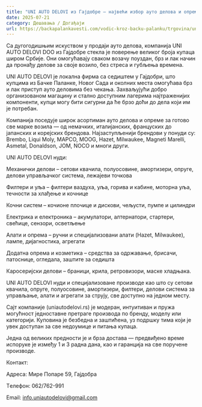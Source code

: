```yaml
---
title: "UNI AUTO DELOVI из Гајдобре – највећи избор ауто делова и опреме"
date: 2025-07-21
category: Дешавања / Догађаји
url: https://backapalankavesti.com/vodic-kroz-backu-palanku/trgovina/uni-auto-delovi-iz-gajdobre-najveci-izbor-auto-delova-i-opreme/
---
```


Са дугогодишњим искуством у продаји ауто делова, компанија UNI AUTO DELOVI DOO из Гајдобре стекла је поверење великог броја купаца широм Србије. Они омогућавају сваком возачу поуздан, брз и лак начин да пронађу делове за своје возило, без стреса и губљења времена.

UNI AUTO DELOVI је локална фирма са седиштем у Гајдобри, што купцима из Бачке Паланке, Новог Сада и околних места омогућава брз и лак приступ ауто деловима без чекања. Захваљујући добро организованом магацину и стално доступним лагерима најтраженијих компоненти, купци могу бити сигурни да ће брзо доћи до дела који им је потребан.

Компанија поседује широк асортиман ауто делова и опреме за готово све марке возила — од немачких, италијанских, француских до јапанских и корејских брендова. Најзаступљенији брендови у понуди су: Brembo, Liqui Moly, MAPCO, MOOG, Hazet, Milwaukee, Magneti Marelli, Asmetal, Donaldson, JOM, NOCO и многи други.

UNI AUTO DELOVI нуди:

Механички делови – сетови квачила, полуосовине, амортизери, опруге, делови управљачког система, лежајеви точкова

Филтери и уља – филтери ваздуха, уља, горива и кабине, моторна уља, течности за хлађење и кочнице

Кочни систем – кочионе плочице и дискови, чељусти, пумпе и цилиндри

Електрика и електроника – акумулатори, алтернатори, стартери, свећице, сензори, осветљење

Алати и опрема – ручни и специјализовани алати (Hazet, Milwaukee), лампе, дијагностика, агрегати

Додатна опрема и козметика – средства за одржавање, брисачи, патоснице, огледала, заштите за седишта

Каросеријски делови – браници, крила, ретровизори, маске хладњака.

UNI AUTO DELOVI нуди и специјализоване производе као што су сетови квачила, опруге, полуосовине, амортизери, филтери, делови система за управљање, алати и агрегати за струју, све доступно на једном месту.

Сајт компаније (uniautodelovi.rs) је модеран, интуитиван и пружа могућност једноставне претраге производа по бренду, моделу или категорији. Куповина је безбедна и заштићена, уз подршку тима који је увек доступан за све недоумице и питања купаца.

Једна од великих предности је и брза достава — предвиђено време испоруке је између 1 и 3 радна дана, као и гаранција на све поручене производе.

Контакт:

Адреса: Мире Попаре 59, Гајдобра

Tелефон: 062/762-991

Email: info.uniautodelovi@gmail.com
